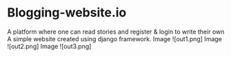# Blogging-website.io
A platform where one can read stories and register &amp; login to write their own
A simple website created using django framework. 
Image ![out1.png]
Image ![out2.png]
Image ![out3.png]
